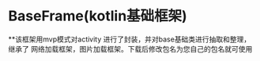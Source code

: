 # BaseFrame(kotlin基础框架)
**该框架用mvp模式对activity 进行了封装，并对base基础类进行抽取和整理，继承了 网络加载框架，图片加载框架。下载后修改包名为您自己的包名就可使用




